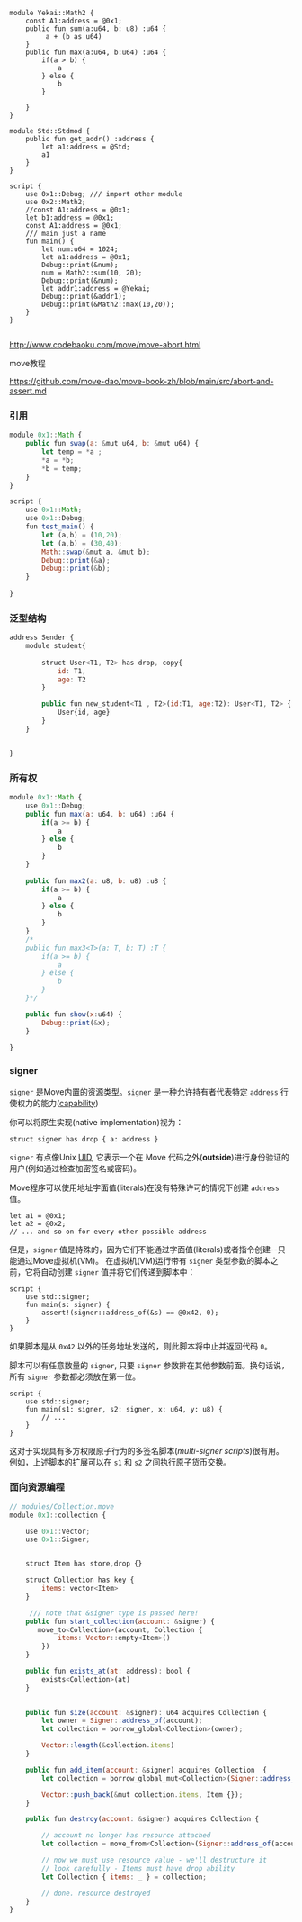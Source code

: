 ```move
module Yekai::Math2 {
    const A1:address = @0x1;
    public fun sum(a:u64, b: u8) :u64 {
         a + (b as u64)
    }
    public fun max(a:u64, b:u64) :u64 {
        if(a > b) {
            a
        } else {
            b
        }

    }
}

module Std::Stdmod {
    public fun get_addr() :address {
        let a1:address = @Std;
        a1
    }
}

script {
    use 0x1::Debug; /// import other module
    use 0x2::Math2;
    //const A1:address = @0x1;
    let b1:address = @0x1;
    const A1:address = @0x1;
    /// main just a name 
    fun main() {
        let num:u64 = 1024;
        let a1:address = @0x1;
        Debug::print(&num);
        num = Math2::sum(10, 20);
        Debug::print(&num);
        let addr1:address = @Yekai;
        Debug::print(&addr1);
        Debug::print(&Math2::max(10,20));
    }
}


```

http://www.codebaoku.com/move/move-abort.html

move教程

https://github.com/move-dao/move-book-zh/blob/main/src/abort-and-assert.md



### 引用



```js
module 0x1::Math {
    public fun swap(a: &mut u64, b: &mut u64) {
        let temp = *a ;
        *a = *b;
        *b = temp;
    }
}

script {
    use 0x1::Math;
    use 0x1::Debug;
    fun test_main() {
        let (a,b) = (10,20);
        let (a,b) = (30,40);
        Math::swap(&mut a, &mut b);
        Debug::print(&a);
        Debug::print(&b);
    }
    
}
```



### 泛型结构



```js
address Sender {
    module student{
        
        struct User<T1, T2> has drop, copy{
            id: T1,
            age: T2
        }

        public fun new_student<T1 , T2>(id:T1, age:T2): User<T1, T2> {
            User{id, age}
        }
    }


}
```



### 所有权



```js
module 0x1::Math { 
    use 0x1::Debug;
    public fun max(a: u64, b: u64) :u64 { 
        if(a >= b) {  
            a 
        } else { 
            b 
        } 
    } 
 
    public fun max2(a: u8, b: u8) :u8 { 
        if(a >= b) {  
            a 
        } else { 
            b 
        } 
    } 
    /* 
    public fun max3<T>(a: T, b: T) :T { 
        if(a >= b) {  
            a 
        } else { 
            b 
        } 
    }*/ 

    public fun show(x:u64) {
        Debug::print(&x);
    }
 
}


```



### signer

`signer` 是Move内置的资源类型。`signer` 是一种允许持有者代表特定 `address` 行使权力的能力([capability](https://en.wikipedia.org/wiki/Object-capability_model))

你可以将原生实现(native implementation)视为：

```move
struct signer has drop { a: address }
```

`signer` 有点像Unix [UID](https://en.wikipedia.org/wiki/User_identifier), 它表示一个在 Move 代码之外(**outside**)进行身份验证的用户(例如通过检查加密签名或密码)。

Move程序可以使用地址字面值(literals)在没有特殊许可的情况下创建 `address` 值。

```
let a1 = @0x1;
let a2 = @0x2;
// ... and so on for every other possible address
```

但是，`signer` 值是特殊的，因为它们不能通过字面值(literals)或者指令创建--只能通过Move虚拟机(VM)。 在虚拟机(VM)运行带有 `signer` 类型参数的脚本之前，它将自动创建 `signer` 值并将它们传递到脚本中：

```
script {
    use std::signer;
    fun main(s: signer) {
        assert!(signer::address_of(&s) == @0x42, 0);
    }
}
```

如果脚本是从 `0x42` 以外的任务地址发送的，则此脚本将中止并返回代码 `0`。

脚本可以有任意数量的 `signer`, 只要 `signer` 参数排在其他参数前面。换句话说，所有 `signer` 参数都必须放在第一位。

```
script {
    use std::signer;
    fun main(s1: signer, s2: signer, x: u64, y: u8) {
        // ...
    }
}
```

这对于实现具有多方权限原子行为的多签名脚本(*multi-signer scripts*)很有用。 例如，上述脚本的扩展可以在 `s1` 和 `s2` 之间执行原子货币交换。



### 面向资源编程

```js
// modules/Collection.move
module 0x1::collection {

    use 0x1::Vector;
    use 0x1::Signer;


    struct Item has store,drop {}

    struct Collection has key {
        items: vector<Item>
    }

     /// note that &signer type is passed here!
    public fun start_collection(account: &signer) {
       move_to<Collection>(account, Collection {
            items: Vector::empty<Item>()
        }) 
    }

    public fun exists_at(at: address): bool {
        exists<Collection>(at)
    }
    

    public fun size(account: &signer): u64 acquires Collection {
        let owner = Signer::address_of(account);
        let collection = borrow_global<Collection>(owner);

        Vector::length(&collection.items)
    }

    public fun add_item(account: &signer) acquires Collection  {
        let collection = borrow_global_mut<Collection>(Signer::address_of(account));

        Vector::push_back(&mut collection.items, Item {});
    }

    public fun destroy(account: &signer) acquires Collection {

        // account no longer has resource attached
        let collection = move_from<Collection>(Signer::address_of(account));

        // now we must use resource value - we'll destructure it
        // look carefully - Items must have drop ability
        let Collection { items: _ } = collection;

        // done. resource destroyed
    }
}
```


